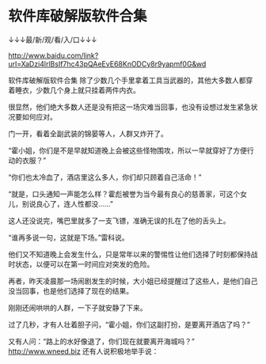 # 软件库破解版软件合集

↓↓↓最/新/观/看/入/口↓↓↓

http://www.baidu.com/link?url=XaDzi4lrlBsIf7hc43pQAeEvE68KnODCy8r9yapmf0G&wd

软件库破解版软件合集
除了少数几个手里拿着工具当武器的，其他大多数人都穿着睡衣，少数几个身上就只挂着两件内衣。

很显然，他们绝大多数人还是没有把这一场灾难当回事，也没有设想过发生紧急状况要如何应对。

门一开，看着全副武装的锦晏等人，人群又炸开了。

“霍小姐，你们是不是早就知道晚上会被这些怪物围攻，所以一早就穿好了方便行动的衣服？”

“你们也太冷血了，酒店里这么多人，你们却只顾着自己活命！”

“就是，口头通知一声能怎么样？霍彪被誉为当今最有良心的慈善家，可这个女儿，别说良心了，连人性都没……”

这人还没说完，嘴巴里就多了一支飞镖，准确无误的扎在了他的舌头上。

“谁再多说一句，这就是下场。”雷科说。

他们又不知道晚上会发生什么，只是常年以来的警惕性让他们选择了时刻都保持战时状态，以便可以在第一时间应对突发的危险。

再者，昨天凌晨那一场闹剧发生的时候，大小姐已经提醒过了这些人，是他们自己没当回事，也是他们选择了现在的结果。

刚刚还闹哄哄的人群，一下子就安静了下来。

过了几秒，才有人壮着胆子问，“霍小姐，你们这副打扮，是要离开酒店了吗？”

又有人问：“路上的水好像退了，你们现在就要离开海城吗？”
http://www.wneed.biz
还有人说积极地举手说：
